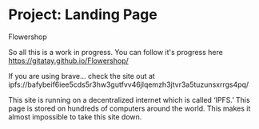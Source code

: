 # Project: Landing Page
 Flowershop

So all this is a work in progress. You can follow it's progress here https://gitatay.github.io/Flowershop/

If you are using brave... check the site out at ipfs://bafybeif6iee5cds5r3hw3gutfvv46jlqemzh3jtvr3a5tuzunsxrrgs4pq/

This site is running on a decentralized internet which is called ‘IPFS.’ This page is stored on hundreds of computers around the world. This makes it almost impossible to take this site down.